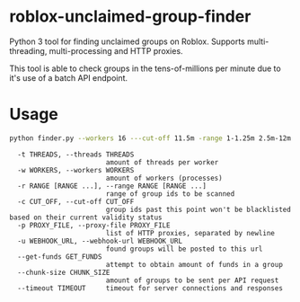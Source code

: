 # roblox-unclaimed-group-finder
Python 3 tool for finding unclaimed groups on Roblox. Supports multi-threading, multi-processing and HTTP proxies.

This tool is able to check groups in the tens-of-millions per minute due to it's use of a batch API endpoint.

# Usage
```bash
python finder.py --workers 16 ---cut-off 11.5m -range 1-1.25m 2.5m-12m
```

```
  -t THREADS, --threads THREADS
                        amount of threads per worker
  -w WORKERS, --workers WORKERS
                        amount of workers (processes)
  -r RANGE [RANGE ...], --range RANGE [RANGE ...]
                        range of group ids to be scanned
  -c CUT_OFF, --cut-off CUT_OFF
                        group ids past this point won't be blacklisted based on their current validity status
  -p PROXY_FILE, --proxy-file PROXY_FILE
                        list of HTTP proxies, separated by newline
  -u WEBHOOK_URL, --webhook-url WEBHOOK_URL
                        found groups will be posted to this url
  --get-funds GET_FUNDS
                        attempt to obtain amount of funds in a group
  --chunk-size CHUNK_SIZE
                        amount of groups to be sent per API request
  --timeout TIMEOUT     timeout for server connections and responses
```
